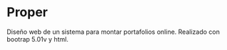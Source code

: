 # Proper
Diseño web de un sistema para montar portafolios online.
Realizado con bootrap 5.01v y html.
